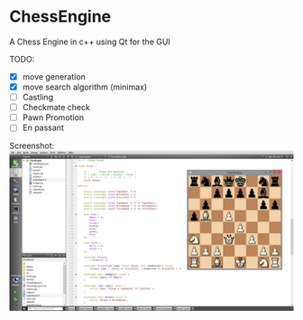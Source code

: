 ChessEngine
===========

A Chess Engine in c++ using Qt for the GUI

TODO:
- [x] move generation
- [x] move search algorithm  (minimax)
- [ ] Castling
- [ ] Checkmate check
- [ ] Pawn Promotion
- [ ] En passant

Screenshot:
![Screenshot](https://github.com/VaSaKed/ChessEngine/blob/master/UI/Images/screenshot.png)
